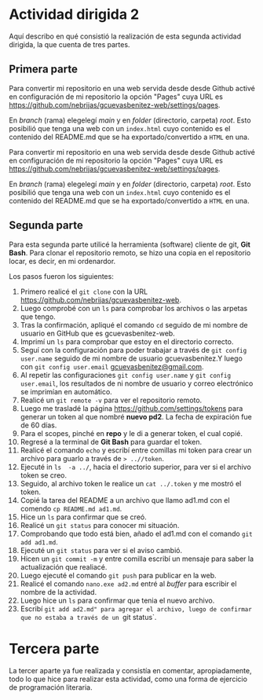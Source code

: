 # Actividad dirigida 2
Aquí describo en qué consistió la realización de esta segunda actividad dirigida, la que cuenta de tres partes.

## Primera parte
Para convertir mi repositorio en una web servida desde desde Github activé en configuración de mi repositorio la opción "Pages" cuya URL es https://github.com/nebrijas/gcuevasbenitez-web/settings/pages.

En *branch* (rama) elegelegí *main* y en *folder* (directorio, carpeta) *root*. Esto posibilió que tenga una web con un `index.html` cuyo contenido es el contenido del README.md que se ha exportado/convertido a `HTML` en una.

Para convertir mi repositorio en una web servida desde desde Github activé en configuración de mi repositorio la opción "Pages" cuya URL es https://github.com/nebrijas/gcuevasbenitez-web/settings/pages.

En *branch* (rama) elegelegí *main* y en *folder* (directorio, carpeta) *root*. Esto posibilió que tenga una web con un `index.html` cuyo contenido es el contenido del README.md que se ha exportado/convertido a `HTML` en una.

## Segunda parte

Para esta segunda parte utilicé la herramienta (software) cliente de git, **Git Bash**. Para clonar el repositorio remoto, se hizo una copia en el repositorio locar, es decir, en mi ordenardor.

Los pasos fueron los siguientes:

1. Primero realicé el `git clone` con la URL https://github.com/nebrijas/gcuevasbenitez-web.
2. Luego comprobé con un `ls` para comprobar los archivos o las arpetas que tengo.
3. Tras la confirmación, apliqué el comando `cd` seguido de mi nombre de usuario en GitHub que es gcuevasbenitez-web.
4. Imprimí un `ls` para comprobar que estoy en el directorio correcto.
5. Seguí con la configuración para poder trabajar a través de `git config user.name` seguido de mi nombre de usuario gcuevasbenitez.Y luego con `git config user.email` gcuevasbenitez@gmail.com.
6. Al repetir las configuraciones `git config user.name` y `git config user.email`, los resultados de ni nombre de usuario y correo electrónico se imprimían en automático.
7. Realicé un `git remote -v` para ver el repositorio remoto.
8. Luego me trasladé la página https://github.com/settings/tokens para generar un token al que nombré **nuevo pd2**. La fecha de expiración fue de 60 días.
9. Para el scopes, pinché en **repo** y le di a generar token, el cual copié.
10. Regresé a la terminal de **Git Bash** para guardar el token.
11. Realicé el comando `echo` y escribí entre comillas mi token para crear un archivo para guarlo  a través de `> ..//token`.
12. Ejecuté in `ls  -a ../`, hacia el directorio superior, para ver si el archivo token se creo.
13. Seguido, al archivo token le realice un `cat ../.token` y me mostró el token.
14. Copié la tarea del README a un archivo que llamo ad1.md con el comendo `cp README.md ad1.md`.
15. Hice un `ls` para confirmar que se creó.
16. Realicé un `git status` para conocer mi situación.
17. Comprobando que todo está bien, añado el ad1.md con el comando `git add ad1.md`.
18. Ejecuté un `git status` para ver si el aviso cambió.
19. Hicen un `git commit -m` y entre comilla escribí un mensaje para saber la actualización que realiacé.
20. Luego ejecuté el comando `git push` para publicar en la web.
21. Realicé el comando `nano.exe ad2.md` entré al *buffer* para escribir el nombre de la actividad.
22. Luego hice un `ls` para confirmar que tenia el nuevo archivo.
23. Escribí `git add ad2.md" para agregar el archivo, luego de confirmar que no estaba a través de un `git status`.

# Tercera parte

La tercer aparte ya fue realizada y consistía en comentar, apropiadamente, todo lo que hice para realizar esta actividad, como una forma de ejercicio de programación literaria. 
